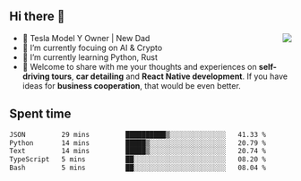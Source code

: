 ## Hi there 👋
<img align="right" src="https://github-readme-stats.vercel.app/api?username=ljunb&show_icons=true&icon_color=CE1D2D&text_color=718096&bg_color=00000000&hide_title=true&hide_border=true" />

- 🚗 Tesla Model Y Owner | New Dad
- 🔭 I’m currently focuing on AI & Crypto
- 🌱 I’m currently learning Python, Rust
- 💬 Welcome to share with me your thoughts and experiences on **self-driving tours**, **car detailing** and **React Native development**. If you have ideas for **business cooperation**, that would be even better.




## Spent time
<!--START_SECTION:waka-->

```txt
JSON         29 mins         ██████████▒░░░░░░░░░░░░░░   41.33 %
Python       14 mins         █████▒░░░░░░░░░░░░░░░░░░░   20.79 %
Text         14 mins         █████▒░░░░░░░░░░░░░░░░░░░   20.74 %
TypeScript   5 mins          ██░░░░░░░░░░░░░░░░░░░░░░░   08.20 %
Bash         5 mins          ██░░░░░░░░░░░░░░░░░░░░░░░   08.04 %
```

<!--END_SECTION:waka-->
